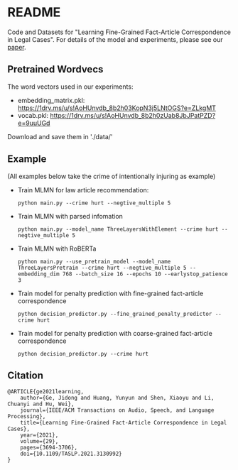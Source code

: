 # README
Code and Datasets for "Learning Fine-Grained Fact-Article Correspondence in Legal Cases". For details of the model and experiments, please see our [paper](https://ieeexplore.ieee.org/document/9627791).

## Pretrained Wordvecs
The word vectors used in our experiments:
- embedding_matrix.pkl: https://1drv.ms/u/s!AoHUnvdb_8b2h03KopN3j5LNtOGS?e=ZLkgMT
- vocab.pkl: https://1drv.ms/u/s!AoHUnvdb_8b2h0zUab8JbJPatPZD?e=9uuUGd

Download and save them in './data/'

## Example

(All examples below take the crime of intentionally injuring as example)

- Train MLMN for law article recommendation:
    ```text
    python main.py --crime hurt --negtive_multiple 5 
    ```
  
- Train MLMN with parsed infomation
    ```text
    python main.py --model_name ThreeLayersWithElement --crime hurt --negtive_multiple 5
    ```

- Train MLMN with RoBERTa
    ```text
    python main.py --use_pretrain_model --model_name ThreeLayersPretrain --crime hurt --negtive_multiple 5 --embedding_dim 768 --batch_size 16 --epochs 10 --earlystop_patience 3
    ```

- Train model for penalty prediction with fine-grained fact-article correspondence
    ```text
    python decision_predictor.py --fine_grained_penalty_predictor --crime hurt
    ```

- Train model for penalty prediction with coarse-grained fact-article correspondence
    ```text
    python decision_predictor.py --crime hurt 
    ```

## Citation

```text
@ARTICLE{ge2021learning,
    author={Ge, Jidong and Huang, Yunyun and Shen, Xiaoyu and Li, Chuanyi and Hu, Wei},
    journal={IEEE/ACM Transactions on Audio, Speech, and Language Processing}, 
    title={Learning Fine-Grained Fact-Article Correspondence in Legal Cases}, 
    year={2021},
    volume={29},
    pages={3694-3706},
    doi={10.1109/TASLP.2021.3130992}
}
```
